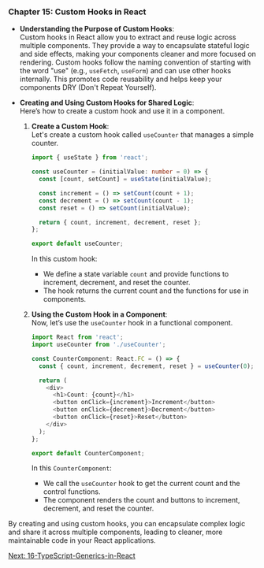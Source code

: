 ### Chapter 15: Custom Hooks in React

- **Understanding the Purpose of Custom Hooks**:  
  Custom hooks in React allow you to extract and reuse logic across multiple components. They provide a way to encapsulate stateful logic and side effects, making your components cleaner and more focused on rendering. Custom hooks follow the naming convention of starting with the word "use" (e.g., `useFetch`, `useForm`) and can use other hooks internally. This promotes code reusability and helps keep your components DRY (Don't Repeat Yourself).

- **Creating and Using Custom Hooks for Shared Logic**:  
  Here’s how to create a custom hook and use it in a component.

  1. **Create a Custom Hook**:  
     Let's create a custom hook called `useCounter` that manages a simple counter.

     ```typescript
     import { useState } from 'react';

     const useCounter = (initialValue: number = 0) => {
       const [count, setCount] = useState(initialValue);

       const increment = () => setCount(count + 1);
       const decrement = () => setCount(count - 1);
       const reset = () => setCount(initialValue);

       return { count, increment, decrement, reset };
     };

     export default useCounter;
     ```

     In this custom hook:
     - We define a state variable `count` and provide functions to increment, decrement, and reset the counter.
     - The hook returns the current count and the functions for use in components.

  2. **Using the Custom Hook in a Component**:  
     Now, let’s use the `useCounter` hook in a functional component.

     ```typescript
     import React from 'react';
     import useCounter from './useCounter';

     const CounterComponent: React.FC = () => {
       const { count, increment, decrement, reset } = useCounter(0);

       return (
         <div>
           <h1>Count: {count}</h1>
           <button onClick={increment}>Increment</button>
           <button onClick={decrement}>Decrement</button>
           <button onClick={reset}>Reset</button>
         </div>
       );
     };

     export default CounterComponent;
     ```

     In this `CounterComponent`:
     - We call the `useCounter` hook to get the current count and the control functions.
     - The component renders the count and buttons to increment, decrement, and reset the counter.

By creating and using custom hooks, you can encapsulate complex logic and share it across multiple components, leading to cleaner, more maintainable code in your React applications.

[Next: 16-TypeScript-Generics-in-React](16-TypeScript-Generics-in-React.md)